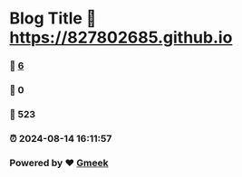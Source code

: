 # Blog Title :link: https://827802685.github.io 
### :page_facing_up: [6](https://827802685.github.io/tag.html) 
### :speech_balloon: 0 
### :hibiscus: 523 
### :alarm_clock: 2024-08-14 16:11:57 
### Powered by :heart: [Gmeek](https://github.com/Meekdai/Gmeek)
